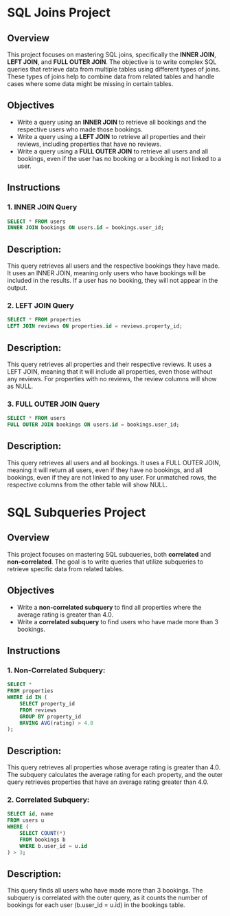 # SQL Joins Project

## Overview

This project focuses on mastering SQL joins, specifically the **INNER JOIN**, **LEFT JOIN**, and **FULL OUTER JOIN**. The objective is to write complex SQL queries that retrieve data from multiple tables using different types of joins. These types of joins help to combine data from related tables and handle cases where some data might be missing in certain tables.

## Objectives

- Write a query using an **INNER JOIN** to retrieve all bookings and the respective users who made those bookings.
- Write a query using a **LEFT JOIN** to retrieve all properties and their reviews, including properties that have no reviews.
- Write a query using a **FULL OUTER JOIN** to retrieve all users and all bookings, even if the user has no booking or a booking is not linked to a user.

## Instructions

### 1. **INNER JOIN Query**

```sql
SELECT * FROM users
INNER JOIN bookings ON users.id = bookings.user_id;
```
## Description:

This query retrieves all users and the respective bookings they have made. It uses an INNER JOIN, meaning only users who have bookings will be included in the results. If a user has no booking, they will not appear in the output.

### 2. **LEFT JOIN Query**

```sql
SELECT * FROM properties
LEFT JOIN reviews ON properties.id = reviews.property_id;
```
## Description:

This query retrieves all properties and their respective reviews. It uses a LEFT JOIN, meaning that it will include all properties, even those without any reviews. For properties with no reviews, the review columns will show as NULL.

### 3. **FULL OUTER JOIN Query**

```sql
SELECT * FROM users
FULL OUTER JOIN bookings ON users.id = bookings.user_id;
```
## Description:

This query retrieves all users and all bookings. It uses a FULL OUTER JOIN, meaning it will return all users, even if they have no bookings, and all bookings, even if they are not linked to any user. For unmatched rows, the respective columns from the other table will show NULL.



# SQL Subqueries Project

## Overview

This project focuses on mastering SQL subqueries, both **correlated** and **non-correlated**. The goal is to write queries that utilize subqueries to retrieve specific data from related tables.

## Objectives

- Write a **non-correlated subquery** to find all properties where the average rating is greater than 4.0.
- Write a **correlated subquery** to find users who have made more than 3 bookings.

## Instructions

### 1. **Non-Correlated Subquery:**

```sql
SELECT * 
FROM properties
WHERE id IN (
    SELECT property_id 
    FROM reviews
    GROUP BY property_id
    HAVING AVG(rating) > 4.0
);
```
## Description:

This query retrieves all properties whose average rating is greater than 4.0. The subquery calculates the average rating for each property, and the outer query retrieves properties that have an average rating greater than 4.0.

### 2. Correlated Subquery:
```sql
SELECT id, name
FROM users u
WHERE (
    SELECT COUNT(*) 
    FROM bookings b 
    WHERE b.user_id = u.id
) > 3;
```

## Description:

This query finds all users who have made more than 3 bookings. The subquery is correlated with the outer query, as it counts the number of bookings for each user (b.user_id = u.id) in the bookings table.
